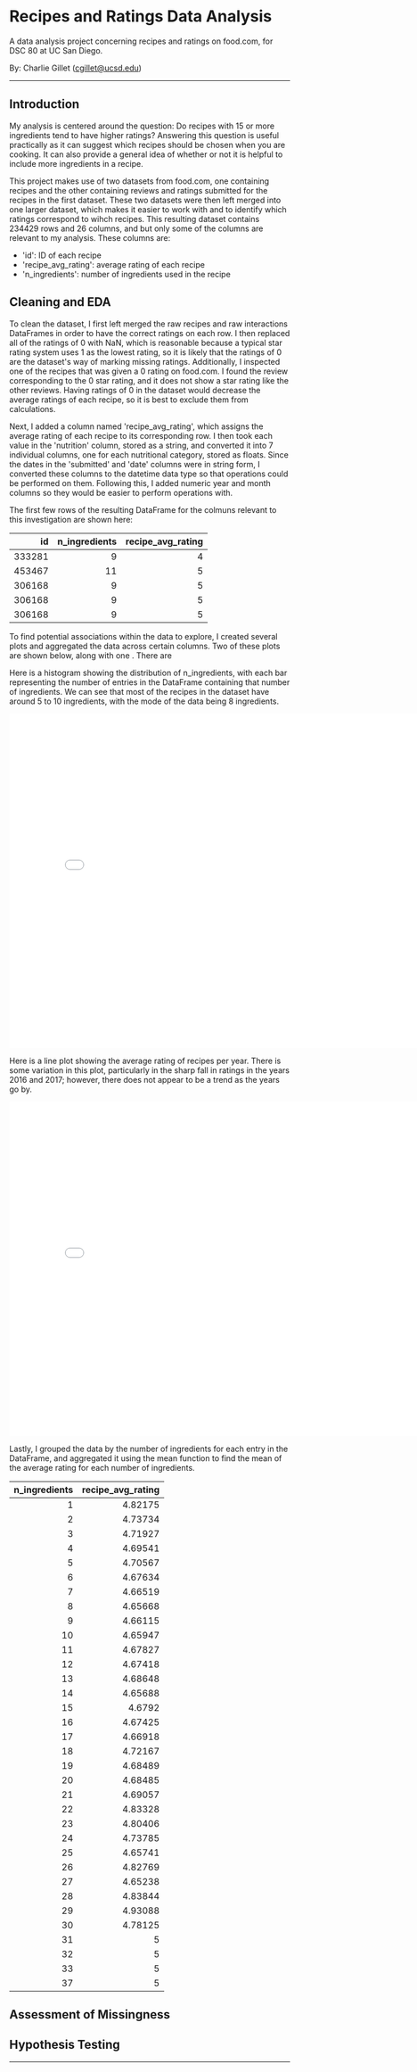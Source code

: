 # Recipes and Ratings Data Analysis
A data analysis project concerning recipes and ratings on food.com, for DSC 80 at UC San Diego.

By: Charlie Gillet (cgillet@ucsd.edu)

---

## Introduction

My analysis is centered around the question: Do recipes with 15 or more ingredients tend to have higher ratings? Answering this question is useful practically as it can suggest which recipes should be chosen when you are cooking. It can also provide a general idea of whether or not it is helpful to include more ingredients in a recipe.

This project makes use of two datasets from food.com, one containing recipes and the other containing reviews and ratings submitted for the recipes in the first dataset. These two datasets were then left merged into one larger dataset, which makes it easier to work with and to identify which ratings correspond to wihch recipes. This resulting dataset contains 234429 rows and 26 columns, and but only some of the columns are relevant to my analysis. These columns are:
- 'id': ID of each recipe
- 'recipe_avg_rating': average rating of each recipe
- 'n_ingredients': number of ingredients used in the recipe

## Cleaning and EDA

To clean the dataset, I first left merged the raw recipes and raw interactions DataFrames in order to have the correct ratings on each row. I then replaced all of the ratings of 0 with NaN, which is reasonable because a typical star rating system uses 1 as the lowest rating, so it is likely that the ratings of 0 are the dataset's way of marking missing ratings. Additionally, I inspected one of the recipes that was given a 0 rating on food.com. I found the review corresponding to the 0 star rating, and it does not show a star rating like the other reviews. Having ratings of 0 in the dataset would decrease the average ratings of each recipe, so it is best to exclude them from calculations.

Next, I added a column named 'recipe_avg_rating', which assigns the average rating of each recipe to its corresponding row. I then took each value in the 'nutrition' column, stored as a string, and converted it into 7 individual columns, one for each nutritional category, stored as floats. Since the dates in the 'submitted' and 'date' columns were in string form, I converted these columns to the datetime data type so that operations could be performed on them. Following this, I added numeric year and month columns so they would be easier to perform operations with.

The first few rows of the resulting DataFrame for the colmuns relevant to this investigation are shown here:

|     id |   n_ingredients |   recipe_avg_rating |
|-------:|----------------:|--------------------:|
| 333281 |               9 |                   4 |
| 453467 |              11 |                   5 |
| 306168 |               9 |                   5 |
| 306168 |               9 |                   5 |
| 306168 |               9 |                   5 |

To find potential associations within the data to explore, I created several plots and aggregated the data across certain columns. Two of these plots are shown below, along with one . There are 

Here is a histogram showing the distribution of n_ingredients, with each bar representing the number of entries in the DataFrame containing that number of ingredients. We can see that most of the recipes in the dataset have around 5 to 10 ingredients, with the mode of the data being 8 ingredients.

<iframe src="assets/n-ingredients-histogram.html" width=800 height=600 frameBorder=0></iframe>

Here is a line plot showing the average rating of recipes per year. There is some variation in this plot, particularly in the sharp fall in ratings in the years 2016 and 2017; however, there does not appear to be a trend as the years go by.

<iframe src="assets/avg-rating-per-year.html" width=800 height=600 frameBorder=0></iframe>

Lastly, I grouped the data by the number of ingredients for each entry in the DataFrame, and aggregated it using the mean function to find the mean of the average rating for each number of ingredients.

|   n_ingredients |   recipe_avg_rating |
|----------------:|--------------------:|
|               1 |             4.82175 |
|               2 |             4.73734 |
|               3 |             4.71927 |
|               4 |             4.69541 |
|               5 |             4.70567 |
|               6 |             4.67634 |
|               7 |             4.66519 |
|               8 |             4.65668 |
|               9 |             4.66115 |
|              10 |             4.65947 |
|              11 |             4.67827 |
|              12 |             4.67418 |
|              13 |             4.68648 |
|              14 |             4.65688 |
|              15 |             4.6792  |
|              16 |             4.67425 |
|              17 |             4.66918 |
|              18 |             4.72167 |
|              19 |             4.68489 |
|              20 |             4.68485 |
|              21 |             4.69057 |
|              22 |             4.83328 |
|              23 |             4.80406 |
|              24 |             4.73785 |
|              25 |             4.65741 |
|              26 |             4.82769 |
|              27 |             4.65238 |
|              28 |             4.83844 |
|              29 |             4.93088 |
|              30 |             4.78125 |
|              31 |             5       |
|              32 |             5       |
|              33 |             5       |
|              37 |             5       |

## Assessment of Missingness

## Hypothesis Testing

___